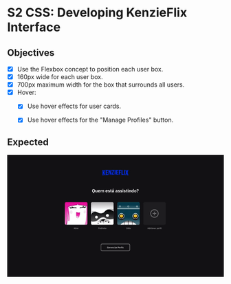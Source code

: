 # S2 CSS: Developing KenzieFlix Interface

## Objectives

- [x] Use the Flexbox concept to position each user box.
- [x] 160px wide for each user box.
- [x] 700px maximum width for the box that surrounds all users.
- [x] Hover:
  - [x] Use hover effects for user cards.
  - [x] Use hover effects for the "Manage Profiles" button.


## Expected

![image](assets/guide/kenzieFlix.gif)